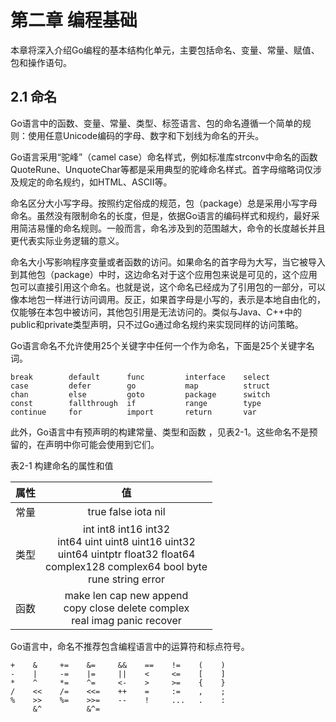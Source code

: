 # 第二章	编程基础

本章将深入介绍Go编程的基本结构化单元，主要包括命名、变量、常量、赋值、包和操作语句。

## 2.1	命名

Go语言中的函数、变量、常量、类型、标签语言、包的命名遵循一个简单的规则：使用任意Unicode编码的字母、数字和下划线为命名的开头。

Go语言采用“驼峰”（camel case）命名样式，例如标准库strconv中命名的函数QuoteRune、UnquoteChar等都是采用典型的驼峰命名样式。首字母缩略词仅涉及规定的命名规约，如HTML、ASCII等。

命名区分大小写字母。按照约定俗成的规范，包（package）总是采用小写字母命名。虽然没有限制命名的长度，但是，依据Go语言的编码样式和规约，最好采用简洁易懂的命名规则。一般而言，命名涉及到的范围越大，命令的长度越长并且更代表实际业务逻辑的意义。

命名大小写影响程序变量或者函数的访问。如果命名的首字母为大写，当它被导入到其他包（package）中时，这边命名对于这个应用包来说是可见的，这个应用包可以直接引用这个命名。也就是说，这个命名已经成为了引用包的一部分，可以像本地包一样进行访问调用。反正，如果首字母是小写的，表示是本地自由化的，仅能够在本包中被访问，其他包引用是无法访问的。类似与Java、C++中的public和private类型声明，只不过Go通过命名规约来实现同样的访问策略。

Go语言命名不允许使用25个关键字中任何一个作为命名，下面是25个关键字名词。

```
break        default      func         interface    select
case         defer        go           map          struct
chan         else         goto         package      switch
const        fallthrough  if           range        type
continue     for          import       return       var
```

此外，Go语言中有预声明的构建常量、类型和函数 ，见表2-1。这些命名不是预留的，在声明中你可能会使用到它们。

表2-1 构建命名的属性和值

| 属性          | 值                  | 
| ------------- |:-------------------:|
| 常量          | true false iota nil |
| 类型	        | int int8 int16 int32 <br>int64  uint uint8 uint16 uint32 <br>uint64 uintptr float32 float64 <br>complex128 complex64 bool byte <br>rune string error     |
| 函数          | make len cap new append <br>copy close delete complex <br>real imag panic recover     |





	
Go语言中，命名不推荐包含编程语言中的运算符和标点符号。

```
+    &     +=    &=     &&    ==    !=    (    )
-    |     -=    |=     ||    <     <=    [    ]
*    ^     *=    ^=     <-    >     >=    {    }
/    <<    /=    <<=    ++    =     :=    ,    ;
%    >>    %=    >>=    --    !     ...   .    :
     &^          &^=

```